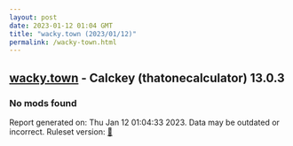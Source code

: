 ```yaml
---
layout: post
date: 2023-01-12 01:04 GMT
title: "wacky.town (2023/01/12)"
permalink: /wacky-town.html
---
```



## [wacky.town](https://wacky.town) - Calckey (thatonecalculator) 13.0.3

### No mods found

Report generated on: Thu Jan 12 01:04:33 2023. Data may be outdated or incorrect.
Ruleset version: [🧁](/version-cupcake)
